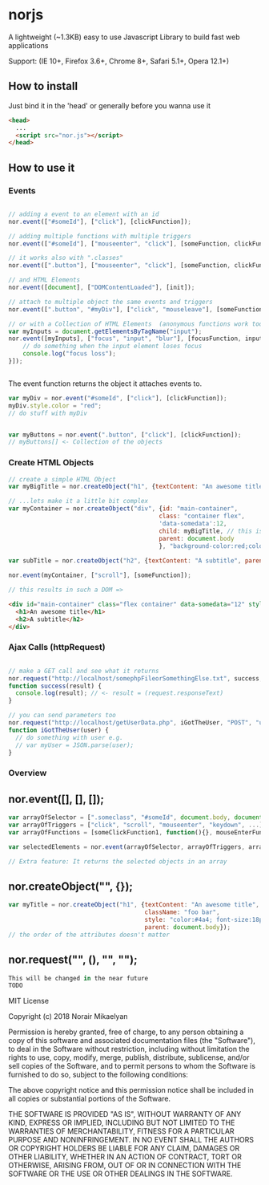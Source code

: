 # norjs

A lightweight (~1.3KB) easy to use Javascript Library to build fast web applications

Support: (IE 10+, Firefox 3.6+, Chrome 8+, Safari 5.1+, Opera 12.1+) 

## How to install

Just bind it in the 'head' or generally before you wanna use it
```HTML
<head>
  ...
  <script src="nor.js"></script>
</head>
```

## How to use it
### Events
```javascript

// adding a event to an element with an id
nor.event(["#someId"], ["click"], [clickFunction]);

// adding multiple functions with multiple triggers
nor.event(["#someId"], ["mouseenter", "click"], [someFunction, clickFunction]);

// it works also with ".classes"
nor.event([".button"], ["mouseenter", "click"], [someFunction, clickFunction]);

// and HTML Elements
nor.event([document], ["DOMContentLoaded"], [init]);

// attach to multiple object the same events and triggers
nor.event([".button", "#myDiv"], ["click", "mouseleave"], [someFunction, mouseLeaveFunction]);

// or with a Collection of HTML Elements  (anonymous functions work too)
var myInputs = document.getElementsByTagName("input");
nor.event([myInputs], ["focus", "input", "blur"], [focusFunction, inputFunction, function(e) {
    // do something when the input element loses focus
    console.log("focus loss");
}]);



```

The event function returns the object it attaches events to.
```javascript
var myDiv = nor.event("#someId", ["click"], [clickFunction]);
myDiv.style.color = "red";
// do stuff with myDiv


var myButtons = nor.event(".button", ["click"], [clickFunction]);
// myButtons[] <- Collection of the objects
```

### Create HTML Objects

```javascript
// create a simple HTML Object
var myBigTitle = nor.createObject("h1", {textContent: "An awesome title"});

// ...lets make it a little bit complex
var myContainer = nor.createObject("div", {id: "main-container", 
                                          class: "container flex", 
                                          'data-somedata':12,
                                          child: myBigTitle, // this is our title we created before
                                          parent: document.body
                                          }, "background-color:red;color:yellow");
                                          
var subTitle = nor.createObject("h2", {textContent: "A subtitle", parent: myContainer});   

nor.event(myContainer, ["scroll"], [someFunction]);

// this results in such a DOM =>
```
```HTML
<div id="main-container" class="flex container" data-somedata="12" style="background-color:red;color:yellow">
  <h1>An awesome title</h1>
  <h2>A subtitle</h2>
</div>
```

### Ajax Calls (httpRequest)

```javascript

// make a GET call and see what it returns 
nor.request("http://localhost/somephpFileorSomethingElse.txt", success, "GET");
function success(result) {
  console.log(result); // <- result = (request.responseText)
}

// you can send parameters too
nor.request("http://localhost/getUserData.php", iGotTheUser, "POST", "userId="+userId);
function iGotTheUser(user) {
  // do something with user e.g.
  // var myUser = JSON.parse(user);
}
```

### Overview

## nor.event([], [], []);
```javascript
var arrayOfSelector = [".someclass", "#someId", document.body, document.links, ...];
var arrayOfTriggers = ["click", "scroll", "mouseenter", "keydown", ...];
var arrayOfFunctions = [someClickFunction1, function(){}, mouseEnterFunc, keyPressedFunc, ...];

var selectedElements = nor.event(arrayOfSelector, arrayOfTriggers, arrayOfFunctions);

// Extra feature: It returns the selected objects in an array
``` 
## nor.createObject("", {});
```javascript
var myTitle = nor.createObject("h1", {textContent: "An awesome title",
                                      className: "foo bar",
                                      style: "color:#4a4; font-size:18px",
                                      parent: document.body});
// the order of the attributes doesn't matter
``` 
## nor.request("", (), "", "");
```javascript
This will be changed in the near future
TODO
``` 


MIT License

Copyright (c) 2018 Norair Mikaelyan

Permission is hereby granted, free of charge, to any person obtaining a copy
of this software and associated documentation files (the "Software"), to deal
in the Software without restriction, including without limitation the rights
to use, copy, modify, merge, publish, distribute, sublicense, and/or sell
copies of the Software, and to permit persons to whom the Software is
furnished to do so, subject to the following conditions:

The above copyright notice and this permission notice shall be included in all
copies or substantial portions of the Software.

THE SOFTWARE IS PROVIDED "AS IS", WITHOUT WARRANTY OF ANY KIND, EXPRESS OR
IMPLIED, INCLUDING BUT NOT LIMITED TO THE WARRANTIES OF MERCHANTABILITY,
FITNESS FOR A PARTICULAR PURPOSE AND NONINFRINGEMENT. IN NO EVENT SHALL THE
AUTHORS OR COPYRIGHT HOLDERS BE LIABLE FOR ANY CLAIM, DAMAGES OR OTHER
LIABILITY, WHETHER IN AN ACTION OF CONTRACT, TORT OR OTHERWISE, ARISING FROM,
OUT OF OR IN CONNECTION WITH THE SOFTWARE OR THE USE OR OTHER DEALINGS IN THE
SOFTWARE.
